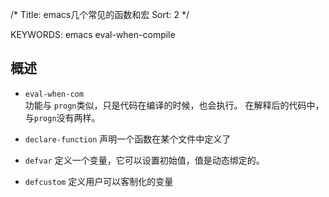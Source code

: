 /*
 Title: emacs几个常见的函数和宏
 Sort: 2
 */

KEYWORDS: emacs eval-when-compile

## 概述

- `eval-when-com`  
功能与 `progn`类似，只是代码在编译的时候，也会执行。
在解释后的代码中，与`progn`没有两样。

- `declare-function`
声明一个函数在某个文件中定义了

- `defvar`
定义一个变量，它可以设置初始值，值是动态绑定的。

- `defcustom`
定义用户可以客制化的变量